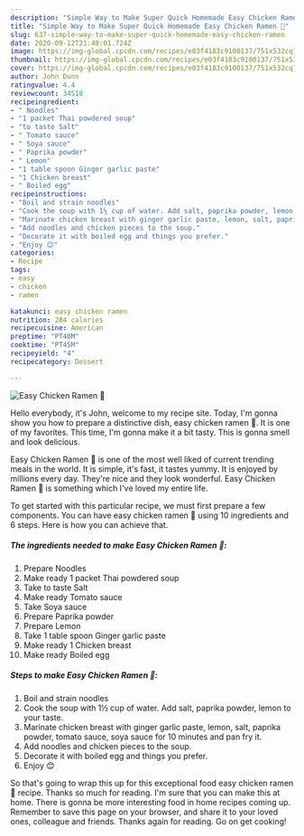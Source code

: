 ```yaml
---
description: "Simple Way to Make Super Quick Homemade Easy Chicken Ramen 🍜"
title: "Simple Way to Make Super Quick Homemade Easy Chicken Ramen 🍜"
slug: 637-simple-way-to-make-super-quick-homemade-easy-chicken-ramen
date: 2020-09-12T21:48:01.724Z
image: https://img-global.cpcdn.com/recipes/e03f4183c9100137/751x532cq70/easy-chicken-ramen-🍜-recipe-main-photo.jpg
thumbnail: https://img-global.cpcdn.com/recipes/e03f4183c9100137/751x532cq70/easy-chicken-ramen-🍜-recipe-main-photo.jpg
cover: https://img-global.cpcdn.com/recipes/e03f4183c9100137/751x532cq70/easy-chicken-ramen-🍜-recipe-main-photo.jpg
author: John Dunn
ratingvalue: 4.4
reviewcount: 34518
recipeingredient:
- " Noodles"
- "1 packet Thai powdered soup"
- "to taste Salt"
- " Tomato sauce"
- " Soya sauce"
- " Paprika powder"
- " Lemon"
- "1 table spoon Ginger garlic paste"
- "1 Chicken breast"
- " Boiled egg"
recipeinstructions:
- "Boil and strain noodles"
- "Cook the soup with 1½ cup of water. Add salt, paprika powder, lemon to your taste."
- "Marinate chicken breast with ginger garlic paste, lemon, salt, paprika powder, tomato sauce, soya sauce for 10 minutes and pan fry it."
- "Add noodles and chicken pieces to the soup."
- "Decorate it with boiled egg and things you prefer."
- "Enjoy 😊"
categories:
- Recipe
tags:
- easy
- chicken
- ramen

katakunci: easy chicken ramen 
nutrition: 284 calories
recipecuisine: American
preptime: "PT40M"
cooktime: "PT45M"
recipeyield: "4"
recipecategory: Dessert

---
```



![Easy Chicken Ramen 🍜](https://img-global.cpcdn.com/recipes/e03f4183c9100137/751x532cq70/easy-chicken-ramen-🍜-recipe-main-photo.jpg)

Hello everybody, it's John, welcome to my recipe site. Today, I'm gonna show you how to prepare a distinctive dish, easy chicken ramen 🍜. It is one of my favorites. This time, I'm gonna make it a bit tasty. This is gonna smell and look delicious.

Easy Chicken Ramen 🍜 is one of the most well liked of current trending meals in the world. It is simple, it's fast, it tastes yummy. It is enjoyed by millions every day. They're nice and they look wonderful. Easy Chicken Ramen 🍜 is something which I've loved my entire life.




To get started with this particular recipe, we must first prepare a few components. You can have easy chicken ramen 🍜 using 10 ingredients and 6 steps. Here is how you can achieve that.

<!--inarticleads1-->

##### The ingredients needed to make Easy Chicken Ramen 🍜:

1. Prepare  Noodles
1. Make ready 1 packet Thai powdered soup
1. Take to taste Salt
1. Make ready  Tomato sauce
1. Take  Soya sauce
1. Prepare  Paprika powder
1. Prepare  Lemon
1. Take 1 table spoon Ginger garlic paste
1. Make ready 1 Chicken breast
1. Make ready  Boiled egg




<!--inarticleads2-->

##### Steps to make Easy Chicken Ramen 🍜:

1. Boil and strain noodles
1. Cook the soup with 1½ cup of water. Add salt, paprika powder, lemon to your taste.
1. Marinate chicken breast with ginger garlic paste, lemon, salt, paprika powder, tomato sauce, soya sauce for 10 minutes and pan fry it.
1. Add noodles and chicken pieces to the soup.
1. Decorate it with boiled egg and things you prefer.
1. Enjoy 😊




So that's going to wrap this up for this exceptional food easy chicken ramen 🍜 recipe. Thanks so much for reading. I'm sure that you can make this at home. There is gonna be more interesting food in home recipes coming up. Remember to save this page on your browser, and share it to your loved ones, colleague and friends. Thanks again for reading. Go on get cooking!

